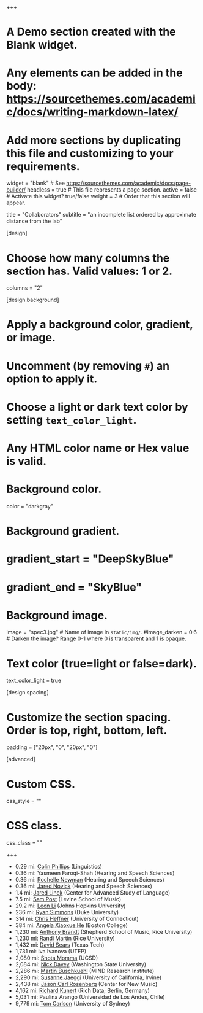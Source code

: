 +++
# A Demo section created with the Blank widget.
# Any elements can be added in the body: https://sourcethemes.com/academic/docs/writing-markdown-latex/
# Add more sections by duplicating this file and customizing to your requirements.

widget = "blank"  # See https://sourcethemes.com/academic/docs/page-builder/
headless = true  # This file represents a page section.
active = false  # Activate this widget? true/false
weight = 3  # Order that this section will appear.

title = "Collaborators"
subtitle = "an incomplete list ordered by approximate distance from the lab"

[design]
  # Choose how many columns the section has. Valid values: 1 or 2.
  columns = "2"

[design.background]
  # Apply a background color, gradient, or image.
  #   Uncomment (by removing `#`) an option to apply it.
  #   Choose a light or dark text color by setting `text_color_light`.
  #   Any HTML color name or Hex value is valid.

  # Background color.
   color = "darkgray"
  
  # Background gradient.
  # gradient_start = "DeepSkyBlue"
  # gradient_end = "SkyBlue"
  
  # Background image.
  image = "spec3.jpg"  # Name of image in `static/img/`.
  #image_darken = 0.6  # Darken the image? Range 0-1 where 0 is transparent and 1 is opaque.

  # Text color (true=light or false=dark).
  text_color_light = true

[design.spacing]
  # Customize the section spacing. Order is top, right, bottom, left.
  padding = ["20px", "0", "20px", "0"]

[advanced]
 # Custom CSS. 
 css_style = ""
 
 # CSS class.
 css_class = ""

+++

- 0.29 mi: [Colin Phillips](http://www.colinphillips.net) (Linguistics)
- 0.36 mi: Yasmeen Faroqi-Shah (Hearing and Speech Sciences)
- 0.36 mi: [Rochelle Newman](https://hesp.umd.edu/facultyprofile/newman/rochelle) (Hearing and Speech Sciences)
- 0.36 mi: [Jared Novick](https://hesp.umd.edu/facultyprofile/novick/jared) (Hearing and Speech Sciences)
- 1.4 mi: [Jared Linck](https://www.casl.umd.edu/jared-linck) (Center for Advanced Study of Language)
- 7.5 mi: [Sam Post](http://www.samueljpost.com) (Levine School of Music)
- 29.2 mi: [Leon Li](http://sites.krieger.jhu.edu/courtney-lab/people/) (Johns Hopkins University)
- 236 mi: [Ryan Simmons](https://www.researchgate.net/profile/Ryan_Simmons2) (Duke University)
- 314 mi: [Chris Heffner](http://ling.umd.edu/~heffner/) (University of Connecticut)
- 384 mi: [Angela Xiaoxue He](https://sites.google.com/view/angelaxiaoxuehe) (Boston College)
- 1,230 mi: [Anthony Brandt](http://music.rice.edu/facultybios/brandt.shtml) (Shepherd School of Music, Rice University)
- 1,230 mi: [Randi Martin](http://rmartin.web.rice.edu) (Rice University)
- 1,432 mi: [David Sears](http://davidrwsears.com) (Texas Tech)
- 1,731 mi: Iva Ivanova (UTEP)
- 2,080 mi: [Shota Momma](https://shotam.github.io) (UCSD)
- 2,084 mi: [Nick Davey](https://education.wsu.edu/nicholas-s-davey/) (Washington State University)
- 2,286 mi: [Martin Buschkuehl](http://www.mindresearch.org/science/researchers/) (MIND Research Institute)
- 2,290 mi: [Susanne Jaeggi](http://wmp.education.uci.edu/team/) (University of California, Irvine)
- 2,438 mi: [Jason Carl Rosenberg](https://www.jasonrosenberg.org) (Center for New Music)
- 4,162 mi: [Richard Kunert](http://rikunert.com) (Rich Data; Berlin, Germany)
- 5,031 mi: Paulina Arango (Universidad de Los Andes, Chile)
- 9,779 mi: [Tom Carlson](https://sydney.edu.au/science/people/thomas.carlson.php) (University of Sydney)
